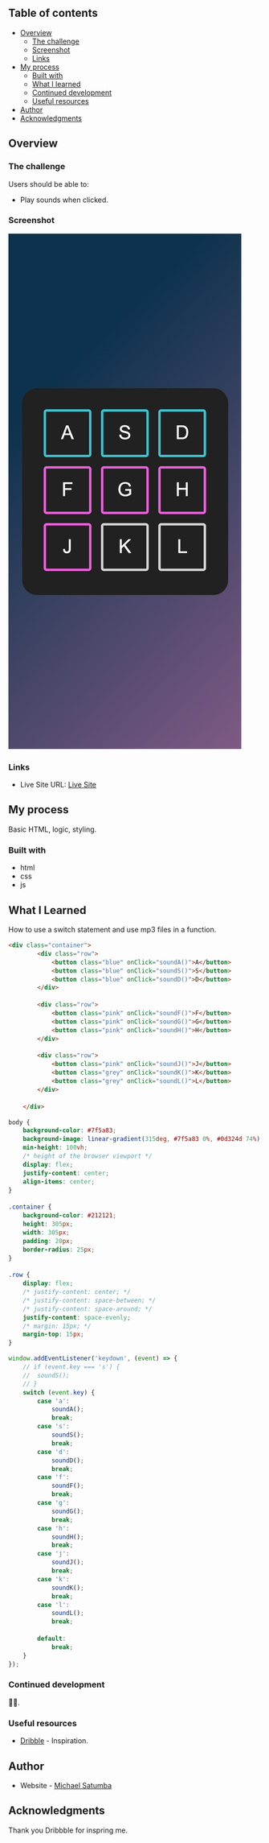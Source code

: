 
## Table of contents

- [Overview](#overview)
  - [The challenge](#the-challenge)
  - [Screenshot](#screenshot)
  - [Links](#links)
- [My process](#my-process)
  - [Built with](#built-with)
  - [What I learned](#what-i-learned)
  - [Continued development](#continued-development)
  - [Useful resources](#useful-resources)
- [Author](#author)
- [Acknowledgments](#acknowledgments)

<!-- **Note: Delete this note and update the table of contents based on what sections you keep.** -->

## Overview

### The challenge

Users should be able to:

- Play sounds when clicked.

### Screenshot

![](<./screenshot2.png>)

<!-- Add a screenshot of your solution. The easiest way to do this is to use Firefox to view your project, right-click the page and select "Take a Screenshot". You can choose either a full-height screenshot or a cropped one based on how long the page is. If it's very long, it might be best to crop it.

Alternatively, you can use a tool like [FireShot](https://getfireshot.com/) to take the screenshot. FireShot has a free option, so you don't need to purchase it.

Then crop/optimize/edit your image however you like, add it to your project, and update the file path in the image above. -->

<!-- **Note: Delete this note and the paragraphs above when you add your screenshot. If you prefer not to add a screenshot, feel free to remove this entire section.** -->

### Links

<!-- - Solution URL: [Add solution URL here](https://your-solution-url.com) -->

- Live Site URL: [Live Site](https://beatbox-six.vercel.app/)

## My process

Basic HTML, logic, styling.

### Built with

- html
- css
- js

## What I Learned
How to use a switch statement and use mp3 files in a function.

<!-- Use this section to recap over some of your major learnings while working through this project. Writing these out and providing code samples of areas you want to highlight is a great way to reinforce your own knowledge. -->

<!-- To see how you can add code snippets, see below: -->

```html
<div class="container">
        <div class="row">
            <button class="blue" onClick="soundA()">A</button>
            <button class="blue" onClick="soundS()">S</button>
            <button class="blue" onClick="soundD()">D</button>
        </div>

        <div class="row">
            <button class="pink" onClick="soundF()">F</button>
            <button class="pink" onClick="soundG()">G</button>
            <button class="pink" onClick="soundH()">H</button>
        </div>

        <div class="row">
            <button class="pink" onClick="soundJ()">J</button>
            <button class="grey" onClick="soundK()">K</button>
            <button class="grey" onClick="soundL()">L</button>
        </div>

    </div>
```

```css
body {
	background-color: #7f5a83;
	background-image: linear-gradient(315deg, #7f5a83 0%, #0d324d 74%);
	min-height: 100vh;
	/* height of the browser viewport */
	display: flex;
	justify-content: center;
	align-items: center;
}

.container {
	background-color: #212121;
	height: 305px;
	width: 305px;
	padding: 20px;
	border-radius: 25px;
}

.row {
	display: flex;
	/* justify-content: center; */
	/* justify-content: space-between; */
	/* justify-content: space-around; */
	justify-content: space-evenly;
	/* margin: 15px; */
	margin-top: 15px;
}
```

```js
window.addEventListener('keydown', (event) => {
	// if (event.key === 's') {
	// 	soundS();
	// }
	switch (event.key) {
		case 'a':
			soundA();
			break;
		case 's':
			soundS();
			break;
		case 'd':
			soundD();
			break;
		case 'f':
			soundF();
			break;
		case 'g':
			soundG();
			break;
		case 'h':
			soundH();
			break;
		case 'j':
			soundJ();
			break;
		case 'k':
			soundK();
			break;
		case 'l':
			soundL();
			break;

		default:
			break;
	}
});
```

<!-- If you want more help with writing markdown, we'd recommend checking out [The Markdown Guide](https://www.markdownguide.org/) to learn more. -->

<!-- **Note: Delete this note and the content within this section and replace with your own learnings.** -->

### Continued development

<!-- Use this section to outline areas that you want to continue focusing on in future projects. These could be concepts you're still not completely comfortable with or techniques you found useful that you want to refine and perfect. -->

🤷‍♂️.

<!-- **Note: Delete this note and the content within this section and replace with your own plans for continued development.** -->

### Useful resources

- [Dribble](https://dribbble.com/tags/beatbox) - Inspiration.
<!-- - [Example resource 2](https://www.example.com) - This is an amazing article which helped me finally understand XYZ. I'd recommend it to anyone still learning this concept.

**Note: Delete this note and replace the list above with resources that helped you during the challenge. These could come in handy for anyone viewing your solution or for yourself when you look back on this project in the future.** -->

## Author

- Website - [Michael Satumba](https://mkeport.vercel.app/)
<!-- - Frontend Mentor - [@yourusername](https://www.frontendmentor.io/profile/yourusername)
- Twitter - [@yourusername](https://www.twitter.com/yourusername) -->

<!-- **Note: Delete this note and add/remove/edit lines above based on what links you'd like to share.** -->

## Acknowledgments

<!-- This is where you can give a hat tip to anyone who helped you out on this project. Perhaps you worked in a team or got some inspiration from someone else's solution. This is the perfect place to give them some credit. -->

Thank you Dribbble for inspring me.

<!-- **Note: Delete this note and edit this section's content as necessary. If you completed this challenge by yourself, feel free to delete this section entirely.** -->

